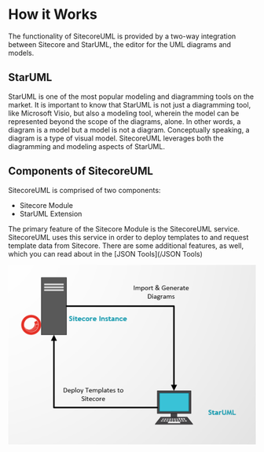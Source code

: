 # How it Works

The functionality of SitecoreUML is provided by a two-way integration between Sitecore and StarUML, the editor for the UML diagrams and models.

## StarUML

StarUML is one of the most popular modeling and diagramming tools on the market. It is important to know that StarUML is not just a diagramming tool, like Microsoft Visio, but also a modeling tool, wherein the model can be represented beyond the scope of the diagrams, alone. In other words, a diagram is a model but a model is not a diagram. Conceptually speaking, a diagram is a type of visual model. SitecoreUML leverages both the diagramming and modeling aspects of StarUML.

## Components of SitecoreUML

SitecoreUML is comprised of two components:

* Sitecore Module
* StarUML Extension

The primary feature of the Sitecore Module is the SitecoreUML service. SitecoreUML uses this service in order to deploy templates to and request template data from Sitecore. There are some additional features, as well, which you can read about in the [JSON Tools](/JSON Tools)

![](/assets/ImportExportArchitecture.png)

